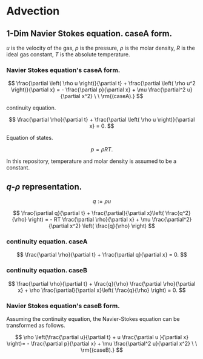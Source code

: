 # Advection

## 1-Dim Navier Stokes equation. caseA form.

$u$ is the velocity of the gas, $p$ is the pressure, $\rho$ is the molar density, $R$ is the ideal gas constant, $T$ is the absolute temperature.

### Navier Stokes equation's caseA form.

$$
\frac{\partial \left( \rho u \right)}{\partial t} + \frac{\partial \left( \rho u^2 \right)}{\partial x} = - \frac{\partial p}{\partial x} + \mu \frac{\partial^2 u}{\partial x^2} \ \ \rm{(caseA).}
$$

continuity equation.

$$
\frac{\partial \rho}{\partial t} + \frac{\partial \left( \rho u \right)}{\partial x} = 0.
$$

Equation of states.

$$
p = \rho R T.
$$

In this repository, temperature and molar density is assumed to be a constant.

## $q$-$\rho$ representation.

$$
q := \rho u
$$

$$
\frac{\partial q}{\partial t} + \frac{\partial}{\partial x}\left( \frac{q^2}{\rho} \right) = - RT \frac{\partial \rho}{\partial x} + \mu \frac{\partial^2}{\partial x^2} \left( \frac{q}{\rho} \right)
$$

### continuity equation. caseA

$$
\frac{\partial \rho}{\partial t} + \frac{\partial q}{\partial x} = 0.
$$

### continuity equation. caseB

$$
\frac{\partial \rho}{\partial t} + \frac{q}{\rho} \frac{\partial \rho}{\partial x} + \rho \frac{\partial}{\partial x}\left( \frac{q}{\rho} \right) = 0.
$$

### Navier Stokes equation's caseB form.

Assuming the continuity equation, the Navier-Stokes equation can be transformed as follows.

$$
\rho \left(\frac{\partial u}{\partial t} + u \frac{\partial u }{\partial x} \right)= - \frac{\partial p}{\partial x} + \mu \frac{\partial^2 u}{\partial x^2} \ \ \rm{(caseB).}
$$
